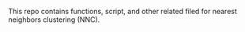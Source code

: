 This repo contains functions, script, and other related filed for nearest neighbors clustering (NNC).

